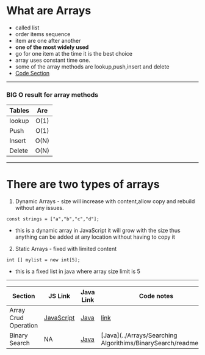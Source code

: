 # What are Arrays
- called list 
- order items sequence
- item are one after another 
- **one of the most widely used**
- go for one item at the time it is the best choice
- array uses constant time one. 
- some of the array methods are lookup,push,insert and delete 
- [Code Section](../Arrays/simpleArray.js)
---
### BIG O result for array methods
| Tables        | Are           | 
| ------------- |:-------------:| 
| lookup     | O(1) | 
| Push      | O(1)   |   
| Insert | O(N)      |    
| Delete | O(N)      |    
---
# There are two types of arrays 
1. Dynamic Arrays - size will increase with content,allow copy and rebuild without any issues. 
 ```
 const strings = ["a","b","c","d"];
 ```
- this is a dynamic array in JavaScript it will grow with the size thus anything can be added at any location without having to copy it 
2. Static Arrays - fixed with limited content 
  ```
  int [] mylist = new int[5];
   ```
- this is a fixed list in java where array size limit is 5 
---
| Section | JS Link | Java Link  | Code notes
| ----------- | ----------- | ----------- |----------- |
| Array Crud Operation | [JavaScript](../Arrays/ArrayCRUD/MyArray.js) | [Java](https://github.com/IshtiaqueNafis/DataStructureJAVACode/blob/master/src/ArrayClass/MyArray.java)|[link](../Arrays/ArrayCRUD/readme.md)
 Binary Search | NA |[Java](https://github.com/IshtiaqueNafis/DataStructureJAVACode/blob/master/src/ArrayClass/MyArray.java) | [Java](../Arrays/Searching Algorithims/BinarySearch/readme.md)
